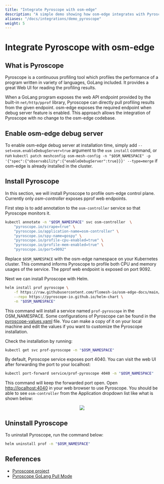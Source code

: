 ```yaml
---
title: "Integrate Pyroscope with osm-edge"
description: "A simple demo showing how osm-edge integrates with Pyroscope for continuous profiling"
aliases: "/docs/integrations/demo_pyroscope"
weight: 5
---
```


# Integrate Pyroscope with osm-edge

## What is Pyroscope

Pyroscope is a continuous profiling tool which profiles the performance of a program written in variety of languages, GoLang included. It provides a great Web UI for reading the profiling results.

When a GoLang program exposes the web API endpoint provided by the built-in `net/http/pprof` library, Pyroscope can directly pull profiling results from the given endpoint. osm-edge exposes the required endpoint when debug server feature is enabled. This approach allows the integration of Pyroscope with no change to the osm-edge codebase.

## Enable osm-edge debug server

To enable osm-edge debug server at installation time, simply add `--set=osm.enableDebugServer=true` argument to the `osm install` command, or run `kubectl patch meshconfig osm-mesh-config -n "$OSM_NAMESPACE" -p '{"spec":{"observability":{"enableDebugServer":true}}}' --type=merge` if osm-edge is already installed in the cluster.

## Install Pyroscope

In this section, we will install Pyroscope to profile osm-edge control plane. Currently only *osm-controller* exposes pprof web endpoints.

First step is to add annotation to the `osm-controller` service so that Pyroscope monitors it.

```bash
kubectl annotate -n "$OSM_NAMESPACE" svc osm-controller  \
    "pyroscope.io/scrape=true" \
    "pyroscope.io/application-name=osm-controller" \
    "pyroscope.io/spy-name=gospy" \
    "pyroscope.io/profile-cpu-enabled=true" \
    "pyroscope.io/profile-mem-enabled=true" \
    "pyroscope.io/port=9092"
```

Replace `$OSM_NAMESPACE` with the osm-edge namespace on your Kubernetes cluster. This command informs Pyroscope to profile both CPU and memory usages of the service. The pprof web endpoint is exposed on port 9092.

Next we can install Pyroscope with Helm.

```bash
helm install prof pyroscope \
    -f https://raw.githubusercontent.com/flomesh-io/osm-edge-docs/main/manifests/integrations/pyroscope-values.yaml \
    --repo https://pyroscope-io.github.io/helm-chart \
    -n "$OSM_NAMESPACE"
```

This command will install a service named `prof-pyroscope` in the OSM_NAMESPACE. Some configurations of Pyroscope can be found in the [pyroscope-values.yaml](https://raw.githubusercontent.com/flomesh-io/osm-edge-docs/main/manifests/integrations/pyroscope-values.yaml) file. You can make a copy of it on your local machine and edit the values if you want to customize the Pyroscope installation.

Check the installation by running:

```bash
kubectl get svc prof-pyroscope -n "$OSM_NAMESPACE"
```

By default, Pyroscope service exposes port 4040. You can visit the web UI after forwarding the port to your localhost:

```bash
kubectl port-forward service/prof-pyroscope 4040 -n "$OSM_NAMESPACE"
```

This command will keep the forwarded port open. Open [http://localhost:4040](http://localhost:4040) in your web browser to use Pyroscope. You should be able to see `osm-controller` from the Application dropdown list like what is shown below:

<p align="center">
  <img src="/docs/images/pyroscope-install.png" />
</p>

## Uninstall Pyroscope

To uninstall Pyroscope, run the command below:

```bash
helm uninstall prof -n "$OSM_NAMESPACE"
```

## References

* <a href="https://pyroscope.io/">Pyroscope project</a>
* <a href="https://pyroscope.io/docs/golang-pull-mode/">Pyroscope GoLang Pull Mode</a>

